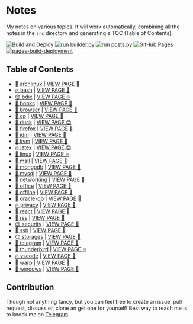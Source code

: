 # Notes

My notes on various topics. It will work automatically, combining all the notes in the `src` directory and generating a TOC (Table of Contents).

[![Build and Deploy](https://github.com/SharafatKarim/notes/actions/workflows/action.yml/badge.svg)](https://github.com/SharafatKarim/notes/actions/workflows/action.yml)
[![run builder.py](https://github.com/SharafatKarim/notes/actions/workflows/action.yml/badge.svg)](https://github.com/SharafatKarim/notes/actions/workflows/action.yml)
[![run posts.py](https://github.com/SharafatKarim/notes/actions/workflows/posts.yml/badge.svg)](https://github.com/SharafatKarim/notes/actions/workflows/posts.yml)
[![GitHub Pages](https://github.com/SharafatKarim/notes/actions/workflows/gh-pages.yml/badge.svg)](https://github.com/SharafatKarim/notes/actions/workflows/gh-pages.yml)
[![pages-build-deployment](https://github.com/SharafatKarim/notes/actions/workflows/pages/pages-build-deployment/badge.svg)](https://github.com/SharafatKarim/notes/actions/workflows/pages/pages-build-deployment)


## Table of Contents

- [🤖 archlinux](src/archlinux.md) | <a href='https://sharafat.is-a.dev/notes/archlinux' target='_blank'>VIEW PAGE 🎉</a>
- [🔥 bash](src/bash.md) | <a href='https://sharafat.is-a.dev/notes/bash' target='_blank'>VIEW PAGE 🤖</a>
- [😊 bdix](src/bdix.md) | <a href='https://sharafat.is-a.dev/notes/bdix' target='_blank'>VIEW PAGE 🔥</a>
- [🎸 books](src/books.md) | <a href='https://sharafat.is-a.dev/notes/books' target='_blank'>VIEW PAGE 🎸</a>
- [🎸 browser](src/browser.md) | <a href='https://sharafat.is-a.dev/notes/browser' target='_blank'>VIEW PAGE 👾</a>
- [🌟 cp](src/cp.md) | <a href='https://sharafat.is-a.dev/notes/cp' target='_blank'>VIEW PAGE 🎉</a>
- [🍕 duck](src/duck.md) | <a href='https://sharafat.is-a.dev/notes/duck' target='_blank'>VIEW PAGE 😊</a>
- [🌟 firefox](src/firefox.md) | <a href='https://sharafat.is-a.dev/notes/firefox' target='_blank'>VIEW PAGE 🌟</a>
- [🍕 idm](src/idm.md) | <a href='https://sharafat.is-a.dev/notes/idm' target='_blank'>VIEW PAGE 🎉</a>
- [🎉 kvm](src/kvm.md) | <a href='https://sharafat.is-a.dev/notes/kvm' target='_blank'>VIEW PAGE 🎉</a>
- [🔥 latex](src/latex.md) | <a href='https://sharafat.is-a.dev/notes/latex' target='_blank'>VIEW PAGE 😊</a>
- [🌟 linux](src/linux.md) | <a href='https://sharafat.is-a.dev/notes/linux' target='_blank'>VIEW PAGE 🔥</a>
- [🎸 mail](src/mail.md) | <a href='https://sharafat.is-a.dev/notes/mail' target='_blank'>VIEW PAGE 🍕</a>
- [🌟 mongodb](src/mongodb.md) | <a href='https://sharafat.is-a.dev/notes/mongodb' target='_blank'>VIEW PAGE 🤖</a>
- [🌈 mysql](src/mysql.md) | <a href='https://sharafat.is-a.dev/notes/mysql' target='_blank'>VIEW PAGE 🚀</a>
- [🍕 networking](src/networking.md) | <a href='https://sharafat.is-a.dev/notes/networking' target='_blank'>VIEW PAGE 🍕</a>
- [🌟 office](src/office.md) | <a href='https://sharafat.is-a.dev/notes/office' target='_blank'>VIEW PAGE 🎸</a>
- [👾 offline](src/offline.md) | <a href='https://sharafat.is-a.dev/notes/offline' target='_blank'>VIEW PAGE 🎉</a>
- [👾 oracle-db](src/oracle-db.md) | <a href='https://sharafat.is-a.dev/notes/oracle-db' target='_blank'>VIEW PAGE 👾</a>
- [🔥 privacy](src/privacy.md) | <a href='https://sharafat.is-a.dev/notes/privacy' target='_blank'>VIEW PAGE 🍕</a>
- [🎸 react](src/react.md) | <a href='https://sharafat.is-a.dev/notes/react' target='_blank'>VIEW PAGE 🍕</a>
- [👾 rss](src/rss.md) | <a href='https://sharafat.is-a.dev/notes/rss' target='_blank'>VIEW PAGE 🌈</a>
- [😊 security](src/security.md) | <a href='https://sharafat.is-a.dev/notes/security' target='_blank'>VIEW PAGE 🤖</a>
- [🌟 ssh](src/ssh.md) | <a href='https://sharafat.is-a.dev/notes/ssh' target='_blank'>VIEW PAGE 🤖</a>
- [😊 storages](src/storages.md) | <a href='https://sharafat.is-a.dev/notes/storages' target='_blank'>VIEW PAGE 🚀</a>
- [🎸 telegram](src/telegram.md) | <a href='https://sharafat.is-a.dev/notes/telegram' target='_blank'>VIEW PAGE 🎉</a>
- [🎉 thunderbird](src/thunderbird.md) | <a href='https://sharafat.is-a.dev/notes/thunderbird' target='_blank'>VIEW PAGE 🔥</a>
- [🔥 vscode](src/vscode.md) | <a href='https://sharafat.is-a.dev/notes/vscode' target='_blank'>VIEW PAGE 🌟</a>
- [🎸 warp](src/warp.md) | <a href='https://sharafat.is-a.dev/notes/warp' target='_blank'>VIEW PAGE 🎉</a>
- [🌟 windows](src/windows.md) | <a href='https://sharafat.is-a.dev/notes/windows' target='_blank'>VIEW PAGE 🎸</a>

## Contribution

Though not anything fancy, but you can feel free to create an issue, pull request, discuss or, clone an get one for yourself!
Best way to reach me is to knock me on [Telegram](https://t.me/SharafatKarim).

